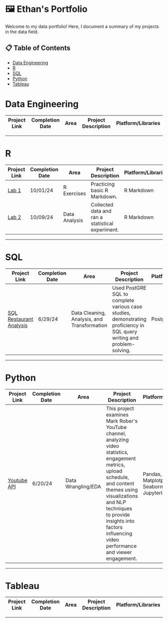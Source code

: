 # 🖼️ Ethan's Portfolio

Welcome to my data portfolio! Here, I document a summary of my projects in the data field.

## 📋 Table of Contents
- [Data Engineering](#data-engineering)
- [R](#R)
- [SQL](#sql)
- [Python](#python)
- [Tableau](#tableau)


# Data Engineering

| Project Link | Completion Date | Area | Project Description | Platform/Libraries |
|---|---|---|---|---|


***

# R

| Project Link | Completion Date | Area | Project Description | Platform/Libraries |
|---|---|---|---|---|
| [Lab 1](https://github.com/ethantsaox/Lab-1) | 10/01/24 | R Exercises | Practicing basic R Markdown. | R Markdown
| [Lab 2](https://github.com/ethantsaox/Lab-2) | 10/09/24 | Data Analysis | Collected data and ran a statistical experiment. | R Markdown


***

# SQL

| Project Link | Completion Date | Area | Project Description | Platform/Libraries |
|---|---|---|---|---|
| [SQL Restaurant Analysis](https://github.com/ethantsaox/8-Week-SQL-Challenge) | 6/29/24 | Data Cleaning, Analysis, and Transformation | Used PostGRE SQL to complete various case studies, demonstrating proficiency in SQL query writing and problem-solving. | PostgreSQL

***

# Python

| Project Link | Completion Date | Area | Project Description | Platform/Libraries |    
|---|---|---|---|---|
| [Youtube API](https://github.com/ethantsaox/Youtube-API) | 6/20/24 | Data Wrangling/EDA | This project examines Mark Rober's YouTube channel, analyzing video statistics, engagement metrics, upload schedule, and content themes using visualizations and NLP techniques to provide insights into factors influencing video performance and viewer engagement. | Pandas, Matplotplib, Seaborn, Jupyterlab


***

# Tableau

| Project Link | Completion Date | Area | Project Description | Platform/Libraries |   
|---|---|---|---|---|


***
